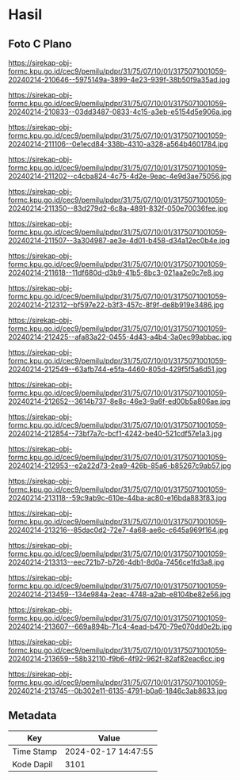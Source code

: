 # Hasil

## Foto C Plano

https://sirekap-obj-formc.kpu.go.id/cec9/pemilu/pdpr/31/75/07/10/01/3175071001059-20240214-210646--5975149a-3899-4e23-939f-38b50f9a35ad.jpg

https://sirekap-obj-formc.kpu.go.id/cec9/pemilu/pdpr/31/75/07/10/01/3175071001059-20240214-210833--03dd3487-0833-4c15-a3eb-e5154d5e906a.jpg

https://sirekap-obj-formc.kpu.go.id/cec9/pemilu/pdpr/31/75/07/10/01/3175071001059-20240214-211106--0e1ecd84-338b-4310-a328-a564b4601784.jpg

https://sirekap-obj-formc.kpu.go.id/cec9/pemilu/pdpr/31/75/07/10/01/3175071001059-20240214-211202--c4cba824-4c75-4d2e-9eac-4e9d3ae75056.jpg

https://sirekap-obj-formc.kpu.go.id/cec9/pemilu/pdpr/31/75/07/10/01/3175071001059-20240214-211350--83d279d2-6c8a-4891-832f-050e70036fee.jpg

https://sirekap-obj-formc.kpu.go.id/cec9/pemilu/pdpr/31/75/07/10/01/3175071001059-20240214-211507--3a304987-ae3e-4d01-b458-d34a12ec0b4e.jpg

https://sirekap-obj-formc.kpu.go.id/cec9/pemilu/pdpr/31/75/07/10/01/3175071001059-20240214-211618--11df680d-d3b9-41b5-8bc3-021aa2e0c7e8.jpg

https://sirekap-obj-formc.kpu.go.id/cec9/pemilu/pdpr/31/75/07/10/01/3175071001059-20240214-212312--bf597e22-b3f3-457c-8f9f-de8b919e3486.jpg

https://sirekap-obj-formc.kpu.go.id/cec9/pemilu/pdpr/31/75/07/10/01/3175071001059-20240214-212425--afa83a22-0455-4d43-a4b4-3a0ec99abbac.jpg

https://sirekap-obj-formc.kpu.go.id/cec9/pemilu/pdpr/31/75/07/10/01/3175071001059-20240214-212549--63afb744-e5fa-4460-805d-429f5f5a6d51.jpg

https://sirekap-obj-formc.kpu.go.id/cec9/pemilu/pdpr/31/75/07/10/01/3175071001059-20240214-212652--3614b737-8e8c-46e3-9a6f-ed00b5a806ae.jpg

https://sirekap-obj-formc.kpu.go.id/cec9/pemilu/pdpr/31/75/07/10/01/3175071001059-20240214-212854--73bf7a7c-bcf1-4242-be40-521cdf57e1a3.jpg

https://sirekap-obj-formc.kpu.go.id/cec9/pemilu/pdpr/31/75/07/10/01/3175071001059-20240214-212953--e2a22d73-2ea9-426b-85a6-b85267c9ab57.jpg

https://sirekap-obj-formc.kpu.go.id/cec9/pemilu/pdpr/31/75/07/10/01/3175071001059-20240214-213118--59c9ab9c-610e-44ba-ac80-e16bda883f83.jpg

https://sirekap-obj-formc.kpu.go.id/cec9/pemilu/pdpr/31/75/07/10/01/3175071001059-20240214-213216--85dac0d2-72e7-4a68-ae6c-c645a969f164.jpg

https://sirekap-obj-formc.kpu.go.id/cec9/pemilu/pdpr/31/75/07/10/01/3175071001059-20240214-213313--eec721b7-b726-4db1-8d0a-7456ce1fd3a8.jpg

https://sirekap-obj-formc.kpu.go.id/cec9/pemilu/pdpr/31/75/07/10/01/3175071001059-20240214-213459--134e984a-2eac-4748-a2ab-e8104be82e56.jpg

https://sirekap-obj-formc.kpu.go.id/cec9/pemilu/pdpr/31/75/07/10/01/3175071001059-20240214-213607--669a894b-71c4-4ead-b470-79e070dd0e2b.jpg

https://sirekap-obj-formc.kpu.go.id/cec9/pemilu/pdpr/31/75/07/10/01/3175071001059-20240214-213659--58b32110-f9b6-4f92-962f-82af82eac6cc.jpg

https://sirekap-obj-formc.kpu.go.id/cec9/pemilu/pdpr/31/75/07/10/01/3175071001059-20240214-213745--0b302e11-6135-4791-b0a6-1846c3ab8633.jpg


## Metadata

| Key        | Value               |
| ---------- | ------------------- |
| Time Stamp | 2024-02-17 14:47:55 |
| Kode Dapil | 3101                |



